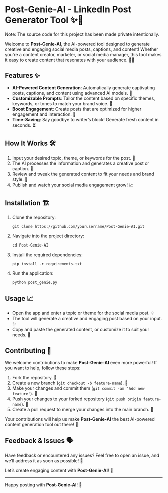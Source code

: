 # Post-Genie-AI - LinkedIn Post Generator Tool ✨🤖

Note: The source code for this project has been made private intentionally.

Welcome to **Post-Genie-AI**, the AI-powered tool designed to generate creative and engaging social media posts, captions, and content! Whether you're a content creator, marketer, or social media manager, this tool makes it easy to create content that resonates with your audience. 📱💬

## Features ✨

- **AI-Powered Content Generation**: Automatically generate captivating posts, captions, and content using advanced AI models. 🤯
- **Customizable Prompts**: Tailor the content based on specific themes, keywords, or tones to match your brand voice. 🎨
- **Boost Engagement**: Create posts that are optimized for higher engagement and interaction. 🚀
- **Time-Saving**: Say goodbye to writer’s block! Generate fresh content in seconds. ⏳

## How It Works 🛠️

1. Input your desired topic, theme, or keywords for the post. 📝
2. The AI processes the information and generates a creative post or caption. 🤖
3. Review and tweak the generated content to fit your needs and brand style. 🎯
4. Publish and watch your social media engagement grow! 📈

## Installation 🏗️

1. Clone the repository:
    ```
    git clone https://github.com/yourusername/Post-Genie-AI.git
    ```

2. Navigate into the project directory:
    ```
    cd Post-Genie-AI
    ```

3. Install the required dependencies:
    ```
    pip install -r requirements.txt
    ```

4. Run the application:
    ```
    python post_genie.py
    ```

## Usage 📈

- Open the app and enter a topic or theme for the social media post. 💡
- The tool will generate a creative and engaging post based on your input. ✨
- Copy and paste the generated content, or customize it to suit your needs. 📝

## Contributing 🤝

We welcome contributions to make **Post-Genie-AI** even more powerful! If you want to help, follow these steps:

1. Fork the repository. 🍴
2. Create a new branch (`git checkout -b feature-name`). 🌱
3. Make your changes and commit them (`git commit -am 'Add new feature'`). 📝
4. Push your changes to your forked repository (`git push origin feature-name`). 🚀
5. Create a pull request to merge your changes into the main branch. 🔄

Your contributions will help us make **Post-Genie-AI** the best AI-powered content generation tool out there! 🙌

## Feedback & Issues 🗣️

Have feedback or encountered any issues? Feel free to open an issue, and we’ll address it as soon as possible! 💬

Let’s create engaging content with **Post-Genie-AI**! 🎉

---

Happy posting with **Post-Genie-AI**! 🚀
